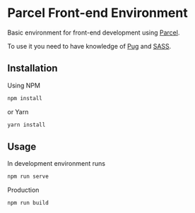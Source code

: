 # Parcel Front-end Environment

Basic environment for front-end development using [Parcel](https://en.parceljs.org/).

To use it you need to have knowledge of [Pug](https://pugjs.org/api/getting-started.html) and [SASS](https://sass-lang.com/guide).

## Installation

Using NPM

```bash
npm install
```

or Yarn

```bash
yarn install
```

## Usage

In development environment runs

```bash
npm run serve
```

Production

```bash
npm run build
```
